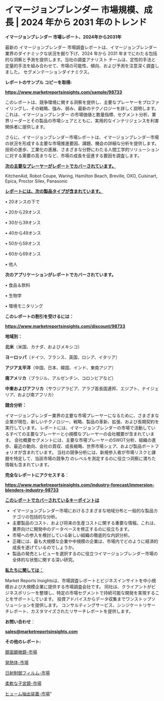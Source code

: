 # イマージョンブレンダー 市場規模、成長 | 2024 年から 2031 年のトレンド

<strong>イマージョンブレンダー 市場レポート、2024年から2031年</strong>

最新の イマージョンブレンダー 市場調査レポートは、イマージョンブレンダー 業界のダイナミックな状況を掘り下げ、2024 年から 2031 年までにわたる包括的な洞察と予測を提供します。当社の調査アナリスト チームは、定性的手法と定量的手法を組み合わせて、市場の可能性、傾向、および予測を注意深く調査しました。 セグメンテーションダイナミクス。



<strong>レポートのサンプル コピーを取得:</strong> <a href=https://www.marketreportsinsights.com/sample/98733>

<strong><u>https://www.marketreportsinsights.com/sample/98733</u></strong></a>

このレポートは、競争環境に関する洞察を提供し、主要なプレーヤーをプロファイリングし、その戦略、強み、弱み、最新のテクノロジーを詳しく説明します。 これは、イマージョンブレンダー の市場価値と数量指標、セグメント分析、業界リーダーとその製品の市場シェアとともに、実用的なインテリジェンスを利害関係者に提供します。

さらに、イマージョンブレンダー市場レポートは、イマージョンブレンダー市場の状況を形成する主要な市場推進要因、課題、機会の詳細な分析を提供します。 技術の進歩、工業化の進展、さまざまな分野にわたる人間工学的ソリューションに対する需要の高まりなど、市場の成長を促進する要因を調査します。



<strong><u>次の主要なプレーヤーがレポートでカバーされています。</u></strong>

KitchenAid, Robot Coupe, Waring, Hamilton Beach, Breville, OXO, Cuisinart, Epica, Proctor Silex, Panasonic



<strong><u><b>レポートには、次の製品タイプが含まれています。</b></u></strong>

• 20オンスの下で

• 20から29オンス

• 30から39オンス

• 40から49オンス

• 50から59オンス

• 60から69オンス

• 他人



<strong><b>次のアプリケーションがレポートでカバーされています。</b></strong>

• 食品＆飲料

• 生物学

• 環境モニタリング



<strong><b>このレポートの割引を受けるには：</b></strong><a href=https://www.marketreportsinsights.com/discount/98733>

<strong><u>https://www.marketreportsinsights.com/discount/98733</u></strong></a>



<strong>地域別：</strong>



<strong>北米</strong>（米国、カナダ、およびメキシコ）



<strong>ヨーロッパ</strong>（ドイツ、フランス、英国、ロシア、イタリア）



<strong>アジア太平洋</strong>（中国、日本、韓国、インド、東南アジア）



<strong>南アメリカ</strong>（ブラジル、アルゼンチン、コロンビアなど）



<strong>中東およびアフリカ</strong>（サウジアラビア、アラブ首長国連邦、エジプト、ナイジェリア、および南アフリカ）



<strong>競合分析：</strong>

イマージョンブレンダー業界の主要な市場プレーヤーになるために、さまざまな企業が現在、新しいテクノロジー、戦略、製品の革新、拡張、および長期契約を実行しています。 レポートには、イマージョンブレンダーの市場で活動しているすべての主要なプレーヤーと小規模なプレーヤーの会社概要が含まれています。 会社概要セグメントには、主要な市場プレーヤーのSWOT分析、組織の進歩、最近の動向、会社の買収、成長戦略、世界市場シェア、および製品ポートフォリオが含まれています。 当社の競争分析には、新規参入者が市場リスクと課題を特定して、当該市場の競争力 のレベルを測定するのに役立つ洞察に満ちた情報も含まれています。



<strong>完全なレポートにアクセスする</strong>：

<a href=https://www.marketreportsinsights.com/industry-forecast/immersion-blenders-industry-98733>

<strong><u>https://www.marketreportsinsights.com/industry-forecast/immersion-blenders-industry-98733</u></strong></a>



<strong><u><b>このレポートでカバーされているキーポイントは</b></u></strong>
<ul>
  <li>イマージョンブレンダー市場におけるさまざまな地域分布と一般的な製品カテゴリの包括的な分析。</li>
  <li>主要製品のコスト、および将来の生産コストに関する重要な情報。これは、業界向けに開発中のデータベースを修正するのに役立ちます。</li>
  <li>市場への参入を検討している新しい組織の徹底的な内訳分析。</li>
  <li>正確には、最も大規模な企業や中規模の企業は、市場内でどのように経済的成長を遂げているのでしょうか。</li>
  <li>製品の発売とレビューを選択するのに役立つイマージョンブレンダー市場の全体的な状態に関する深い研究。</li>
</ul>


<strong><u><b>私たちに関しては：</b></u></strong>

Market Reports Insightsは、市場調査レポートとビジネスインサイトを中小規模および大規模企業に提供する市場調査会社です。 同社は、クライアントがビジネスポリシーを整理し、特定の市場セグメントで持続可能な開発を実現することをサポートしています。 投資アドバイスからデータ収集までワンストップソリューションを提供します。 コンサルティングサービス、シンジケートリサーチレポート、カスタマイズされたリサーチレポートを提供します。



<strong><b>お問い合わせ</b></strong>：

<a href=mailto:sales@marketreportsinsights.com>

<strong><u>sales@marketreportsinsights.com</u></strong></a>



<strong>その他のレポート:</strong>

<a href=https://www.linkedin.com/pulse/鏡面顕微鏡-市場-2023-swot-分析と最新イノベーション-2030-pr-news-hub-lfxmf/>鏡面顕微鏡-市場</a>

<a href=https://www.linkedin.com/pulse/発熱体-市場-2023-swot-分析と成長率-2030-analytics-achievers-24-analysis-wu9vf/>発熱体-市場</a>

<a href=https://www.linkedin.com/pulse/日射制御フィルム-市場-2023-swot-分析と最新イノベーション-2030-pr-news-hub-29nef/>日射制御フィルム-市場</a>

<a href=https://www.linkedin.com/pulse/柔軟な子宮鏡-市場-2030-年までの需要に焦点を当てた-2023-年調査レポート-z7edf/>柔軟な子宮鏡-市場</a>

<a href=https://www.linkedin.com/pulse/ヒューム抽出装置-市場-2023-年のダイナミクスとビジネストレンド-2030-pr-news-hub-od6gf/>ヒューム抽出装置-市場</a>"

